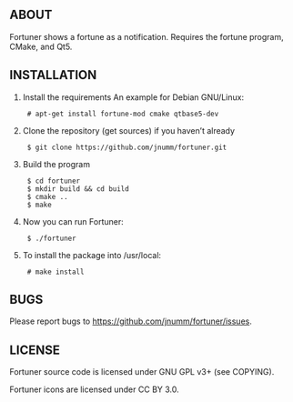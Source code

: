 ABOUT
------
Fortuner shows a fortune as a notification. Requires the fortune
program, CMake, and Qt5.

INSTALLATION
-------------
1. Install the requirements
   An example for Debian GNU/Linux:

        # apt-get install fortune-mod cmake qtbase5-dev

2. Clone the repository (get sources) if you haven’t already

        $ git clone https://github.com/jnumm/fortuner.git

3. Build the program

        $ cd fortuner
        $ mkdir build && cd build
        $ cmake ..
        $ make

3. Now you can run Fortuner:

        $ ./fortuner

4. To install the package into /usr/local:

        # make install

BUGS
-----
Please report bugs to https://github.com/jnumm/fortuner/issues.

LICENSE
--------
Fortuner source code is licensed under GNU GPL v3+ (see COPYING).

Fortuner icons are licensed under CC BY 3.0.
